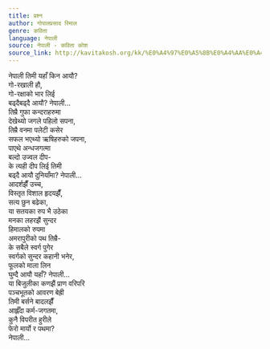 ```yaml
---
title: प्रश्न
author: गोपालप्रसाद रिमाल
genre: कविता
language: नेपाली
source: नेपाली - कविता कोश
source_link: http://kavitakosh.org/kk/%E0%A4%97%E0%A5%8B%E0%A4%AA%E0%A4%BE%E0%A4%B2%E0%A4%AA%E0%A5%8D%E0%A4%B0%E0%A4%B8%E0%A4%BE%E0%A4%A6_%E0%A4%B0%E0%A4%BF%E0%A4%AE%E0%A4%BE%E0%A4%B2
---
```


नेपाली तिमी यहाँ किन आयौ?  
गो-रखाली हौ,  
गो-रक्षाको भार लिई  
बढ्दैबढ्दै आयौ? नेपाली...  
तिम्रै गुफा कन्दराहरुमा  
देखेथ्यो जगले पहिलो सपना,  
तिम्रै वनमा पलेटी कसेर  
सफल भएथ्यो ऋषिहरुको जपना,  
पाएथे अन्धजगत्मा  
बल्दो उज्वल दीप-  
के त्यही दीप लिई तिमी  
बढ्दै आयौ दुनियाँमा? नेपाली...  
आदर्शझैँ उच्च,  
विस्तृत विशाल हृदयझैँ,  
सत्य छुन बढेका,  
या सतयका रुप भै उठेका  
मनका लहरझैं सुन्दर  
हिमालको रुपमा  
अमरापुरीको पथ तिम्रै-  
के सबैले स्वर्ग पुगेर  
स्वर्गको सुन्दर कहानी भनेर,  
फूलको माला लिन  
घुम्दै आयौ यहाँ? नेपाली...  
या बिजुलीका कणझैं प्राण वरिपरि  
पञ्चभूतको आवरण बेह्री  
तिमी बर्सने बादलझैँ  
आर्ह्लँदा कर्म-जगतमा,  
कुनै विपरीत हुरीले  
फेरो मार्यो र पथमा?  
नेपाली...
